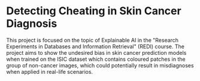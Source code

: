 # Detecting Cheating in Skin Cancer Diagnosis
This project is focused on the topic of Explainable AI in the "Research Experiments in Databases and Information Retrieval" (REDI) course. The project aims to show the undesired bias in skin cancer prediction models when trained on the ISIC dataset which contains coloured patches in the group of non-cancer images, which could potentially result in misdiagnoses when applied in real-life scenarios.
